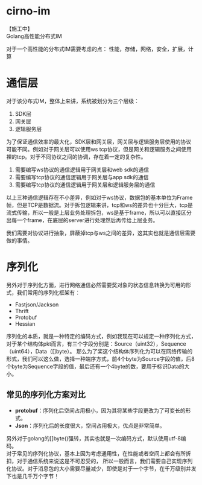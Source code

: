 # cirno-im
【施工中】  
Golang高性能分布式IM

对于一个高性能的分布式IM需要考虑的点：
性能，存储，网络，安全，扩展，计算
# 通信层
对于该分布式IM，整体上来讲，系统被划分为三个层级：

1. SDK层 
2. 网关层
3. 逻辑服务层

为了保证通信效率的最大化，SDK层和网关层，网关层与逻辑服务层使用的协议可能不同。例如对于网关层可以使用ws tcp协议，但是网关和逻辑服务之间使用裸的tcp。对于不同协议之间的协调，存在着一定的复杂性。

1. 需要编写ws协议的通信逻辑用于网关层和web sdk的通信
2. 需要编写tcp协议的通信逻辑用于网关层与app sdk的通信
3. 需要编写tcp协议的通信逻辑用于网关层和逻辑服务层的通信

以上三种通信逻辑存在不小差异，例如对于ws协议，数据包的基本单位为Frame帧，但是TCP是数据流。对于拆包逻辑来讲，tcp和ws的差异也十分巨大，tcp是流式传输，所以一般是上层业务处理拆包，ws是基于frame，所以可以直接区分出每一个frame，在底层的server进行处理然后再传给上层业务。

我们需要对协议进行抽象，屏蔽掉tcp与ws之间的差异，这其实也就是通信层需要做的事情。

# 序列化
另外对于序列化方面，进行网络通信必然需要奖对象的状态信息转换为可用的形式，我们常用的序列化框架有：
* Fastjson/Jackson
* Thrift
* Protobuf
* Hessian

序列化的本质，就是一种特定的编码方式，例如我现在可以规定一种序列化方式，对于某个结构体pkt而言，有三个字段分别是：Source（uint32），Sequence（uint64），Data（[]byte）。
那么为了奖这个结构体序列化为可以在网络传输的形式，我们可以这么做，选择一种端序方式，前4个byte为Source字段的值，后8个byte为Sequence字段的值，最后还有一个4byte的数，要用于标识Data的大小。
## 常见的序列化方案对比
* **protobuf**：序列化后空间占用极小，因为其将某些字段更改为了可变长的形式。  
* **Json**：序列化后的长度很大，空间占用极大，优点是非常简单。

另外对于golang的[]byte()强转，其实也就是一次编码方式，默认使用utf-8编码。  
对于常见的序列化协议，基本上因为考虑通用性，在性能或者空间上都会有所折扣，对于通信系统来说这是不可忍受的，
所以一般而言，我们需要自己实现序列化协议。对于消息包的大小需要尽量减少，即使是对于一个字节，在千万级别并发下也是几千万个字节！



